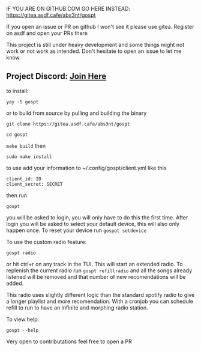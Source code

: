 IF YOU ARE ON GITHUB.COM GO HERE INSTEAD: https://gitea.asdf.cafe/abs3nt/gospt

If you open an issue or PR on github I won't see it please use gitea. Register on asdf and open your PRs there

This project is still under heavy development and some things might not work or not work as intended. Don't hesitate to open an issue to let me know.

Project Discord: [Join Here](https://discord.gg/nWEEK6HrUD)
---

to install:

```yay -S gospt```

or to build from source by pulling and building the binary

```git clone https://gitea.asdf.cafe/abs3nt/gospt```

```cd gospt```

```make build```
then

```sudo make install```

to use add your information to ~/.config/gospt/client.yml like this

```
client_id: ID
client_secret: SECRET
```

then run

```gospt```

you will be asked to login, you will only have to do this the first time. After login you will be asked to select your default device, this will also only happen once. To reset your device run ```gospot setdevice```


To use the custom radio feature:

```gospt radio```


or hit ctrl+r on any track in the TUI. This will start an extended radio. To replenish the current radio run ```gospt refillradio``` and all the songs already listened will be removed and that number of new recomendations will be added.

This radio uses slightly different logic than the standard spotify radio to give a longer playlist and more recomendation. With a cronjob you can schedule refill to run to have an infinite and morphing radio station.

To view help:

```gospt --help```

Very open to contributations feel free to open a PR
